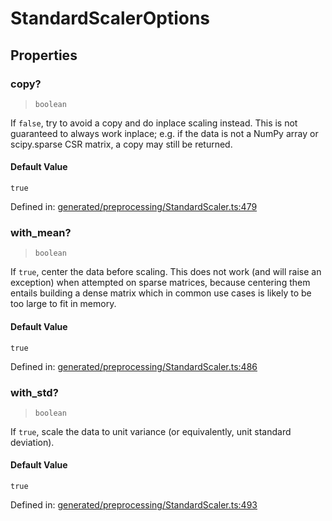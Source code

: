 # StandardScalerOptions

## Properties

### copy?

> `boolean`

If `false`, try to avoid a copy and do inplace scaling instead. This is not guaranteed to always work inplace; e.g. if the data is not a NumPy array or scipy.sparse CSR matrix, a copy may still be returned.

#### Default Value

`true`

Defined in:  [generated/preprocessing/StandardScaler.ts:479](https://github.com/transitive-bullshit/scikit-learn-ts/blob/b59c1ff/packages/sklearn/src/generated/preprocessing/StandardScaler.ts#L479)

### with\_mean?

> `boolean`

If `true`, center the data before scaling. This does not work (and will raise an exception) when attempted on sparse matrices, because centering them entails building a dense matrix which in common use cases is likely to be too large to fit in memory.

#### Default Value

`true`

Defined in:  [generated/preprocessing/StandardScaler.ts:486](https://github.com/transitive-bullshit/scikit-learn-ts/blob/b59c1ff/packages/sklearn/src/generated/preprocessing/StandardScaler.ts#L486)

### with\_std?

> `boolean`

If `true`, scale the data to unit variance (or equivalently, unit standard deviation).

#### Default Value

`true`

Defined in:  [generated/preprocessing/StandardScaler.ts:493](https://github.com/transitive-bullshit/scikit-learn-ts/blob/b59c1ff/packages/sklearn/src/generated/preprocessing/StandardScaler.ts#L493)
